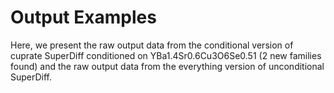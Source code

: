 # Output Examples

Here, we present the raw output data from the conditional version of cuprate SuperDiff conditioned on YBa1.4Sr0.6Cu3O6Se0.51 (2 new families found) and the raw output data from the everything version of unconditional SuperDiff.
